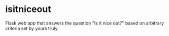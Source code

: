 # isitniceout
Flask web app that answers the question "Is it nice out?" based on arbitrary criteria set by yours truly.
